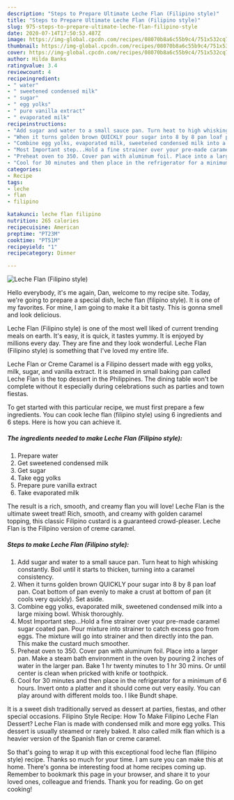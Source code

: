 ```yaml
---
description: "Steps to Prepare Ultimate Leche Flan (Filipino style)"
title: "Steps to Prepare Ultimate Leche Flan (Filipino style)"
slug: 975-steps-to-prepare-ultimate-leche-flan-filipino-style
date: 2020-07-14T17:50:53.487Z
image: https://img-global.cpcdn.com/recipes/08070b8a6c55b9c4/751x532cq70/leche-flan-filipino-style-recipe-main-photo.jpg
thumbnail: https://img-global.cpcdn.com/recipes/08070b8a6c55b9c4/751x532cq70/leche-flan-filipino-style-recipe-main-photo.jpg
cover: https://img-global.cpcdn.com/recipes/08070b8a6c55b9c4/751x532cq70/leche-flan-filipino-style-recipe-main-photo.jpg
author: Hilda Banks
ratingvalue: 3.4
reviewcount: 4
recipeingredient:
- " water"
- " sweetened condensed milk"
- " sugar"
- " egg yolks"
- " pure vanilla extract"
- " evaporated milk"
recipeinstructions:
- "Add sugar and water to a small sauce pan. Turn heat to high whisking constantly. Boil until it starts to thicken, turning into a caramel consistency."
- "When it turns golden brown QUICKLY pour sugar into 8 by 8 pan loaf pan. Coat bottom of pan evenly to make a crust at bottom of pan (it cools very quickly). Set aside."
- "Combine egg yolks, evaporated milk, sweetened condensed milk into a large mixing bowl. Whisk thoroughly."
- "Most Important step...Hold a fine strainer over your pre-made caramel sugar coated pan. Pour mixture into strainer to catch excess goo from eggs. The mixture will go into strainer and then directly into the pan. This make the custard much smoother."
- "Preheat oven to 350. Cover pan with aluminum foil. Place into a larger pan. Make a steam bath environment in the oven by pouring 2 inches of water in the larger pan. Bake 1 hr twenty minutes to 1 hr 30 mins. Or until center is clean when pricked with knife or toothpick."
- "Cool for 30 minutes and then place in the refrigerator for a minimum of 6 hours. Invert onto a platter and it should come out very easily. You can play around with different molds too. I like Bundt shape."
categories:
- Recipe
tags:
- leche
- flan
- filipino

katakunci: leche flan filipino 
nutrition: 265 calories
recipecuisine: American
preptime: "PT23M"
cooktime: "PT51M"
recipeyield: "1"
recipecategory: Dinner

---
```



![Leche Flan (Filipino style)](https://img-global.cpcdn.com/recipes/08070b8a6c55b9c4/751x532cq70/leche-flan-filipino-style-recipe-main-photo.jpg)

Hello everybody, it's me again, Dan, welcome to my recipe site. Today, we're going to prepare a special dish, leche flan (filipino style). It is one of my favorites. For mine, I am going to make it a bit tasty. This is gonna smell and look delicious.

Leche Flan (Filipino style) is one of the most well liked of current trending meals on earth. It's easy, it is quick, it tastes yummy. It is enjoyed by millions every day. They are fine and they look wonderful. Leche Flan (Filipino style) is something that I've loved my entire life.

Leche Flan or Creme Caramel is a Filipino dessert made with egg yolks, milk, sugar, and vanilla extract. It is steamed in small baking pan called Leche Flan is the top dessert in the Philippines. The dining table won&#39;t be complete without it especially during celebrations such as parties and town fiestas.


To get started with this particular recipe, we must first prepare a few ingredients. You can cook leche flan (filipino style) using 6 ingredients and 6 steps. Here is how you can achieve it.

<!--inarticleads1-->

##### The ingredients needed to make Leche Flan (Filipino style):

1. Prepare  water
1. Get  sweetened condensed milk
1. Get  sugar
1. Take  egg yolks
1. Prepare  pure vanilla extract
1. Take  evaporated milk


The result is a rich, smooth, and creamy flan you will love! Leche Flan is the ultimate sweet treat! Rich, smooth, and creamy with golden caramel topping, this classic Filipino custard is a guaranteed crowd-pleaser. Leche Flan is the Filipino version of creme caramel. 

<!--inarticleads2-->

##### Steps to make Leche Flan (Filipino style):

1. Add sugar and water to a small sauce pan. Turn heat to high whisking constantly. Boil until it starts to thicken, turning into a caramel consistency.
1. When it turns golden brown QUICKLY pour sugar into 8 by 8 pan loaf pan. Coat bottom of pan evenly to make a crust at bottom of pan (it cools very quickly). Set aside.
1. Combine egg yolks, evaporated milk, sweetened condensed milk into a large mixing bowl. Whisk thoroughly.
1. Most Important step...Hold a fine strainer over your pre-made caramel sugar coated pan. Pour mixture into strainer to catch excess goo from eggs. The mixture will go into strainer and then directly into the pan. This make the custard much smoother.
1. Preheat oven to 350. Cover pan with aluminum foil. Place into a larger pan. Make a steam bath environment in the oven by pouring 2 inches of water in the larger pan. Bake 1 hr twenty minutes to 1 hr 30 mins. Or until center is clean when pricked with knife or toothpick.
1. Cool for 30 minutes and then place in the refrigerator for a minimum of 6 hours. Invert onto a platter and it should come out very easily. You can play around with different molds too. I like Bundt shape.


It is a sweet dish traditionally served as dessert at parties, fiestas, and other special occasions. Filipino Style Recipe: How To Make Filipino Leche Flan Dessert? Leche Flan is made with condensed milk and more egg yolks. This dessert is usually steamed or rarely baked. It also called milk flan which is a heavier version of the Spanish flan or creme caramel. 

So that's going to wrap it up with this exceptional food leche flan (filipino style) recipe. Thanks so much for your time. I am sure you can make this at home. There's gonna be interesting food at home recipes coming up. Remember to bookmark this page in your browser, and share it to your loved ones, colleague and friends. Thank you for reading. Go on get cooking!
